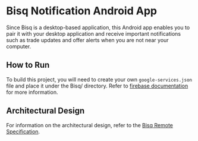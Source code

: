 # Bisq Notification Android App

Since Bisq is a desktop-based application, this Android app enables you to pair it with your desktop
application and receive important notifications such as trade updates and offer alerts when you are
not near your computer.

## How to Run

To build this project, you will need to create your own `google-services.json` file and place it
under the Bisq/ directory. Refer to
[firebase documentation](https://firebase.google.com/docs/android/setup#add-config-file)
for more information.

## Architectural Design

For information on the architectural design, refer to the
[Bisq Remote Specification](https://github.com/bisq-network/bisqremote/wiki/Specification).
